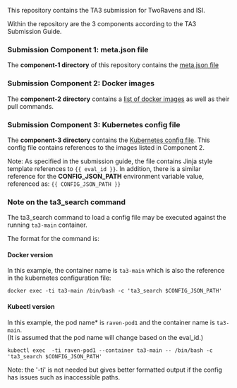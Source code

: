 This repository contains the TA3 submission for TwoRavens and ISI.

Within the repository are the 3 components according to the TA3 Submission Guide.

### Submission Component 1: meta.json file

The **component-1 directory** of this repository contains the [meta.json file](https://gitlab.datadrivendiscovery.org/tworavens/ISI-TwoRavens/blob/master/component-1/meta.json)

### Submission Component 2: Docker images

The **component-2 directory** contains a [list of docker images](https://gitlab.datadrivendiscovery.org/tworavens/ISI-TwoRavens/blob/master/component-2/docker_images.md) as well as their pull commands.

### Submission Component 3: Kubernetes config file

The **component-3 directory** contains the [Kubernetes config file](https://gitlab.datadrivendiscovery.org/tworavens/ISI-TwoRavens/blob/master/component-3/tworavens_isi_same_node.yml).
This config file contains references to the images listed in Component 2.

Note: As specified in the submission guide, the file contains Jinja style template references to `{{ eval_id }}`.
In addition, there is a similar reference for the **CONFIG_JSON_PATH** environment variable value, referenced as: `{{ CONFIG_JSON_PATH }}`


### Note on the ta3_search command

The ta3_search command to load a config file may be executed against the running `ta3-main` container.

The format for the command is:

#### Docker version

In this example, the container name is `ta3-main` which is also the reference in the kubernetes configuration file:

```
docker exec -ti ta3-main /bin/bash -c 'ta3_search $CONFIG_JSON_PATH'
```

#### Kubectl version

In this example, the pod name* is `raven-pod1` and the container name is `ta3-main`.  
(It is assumed that the pod name will change based on the eval_id.)

```
kubectl exec  -ti raven-pod1 --container ta3-main -- /bin/bash -c 'ta3_search $CONFIG_JSON_PATH'
```

Note: the '-ti' is not needed but gives better formatted output if the config has issues such as inaccessible paths.
